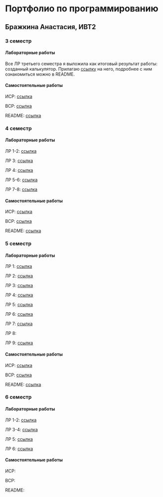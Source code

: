 # Портфолио по программированию

## Бражкина Анастасия, ИВТ2

### 3 семестр

#### Лабораторные работы

Все ЛР третьего семестра я выложила как итоговый результат работы: созданный калькулятор. Прилагаю [ссылку](https://github.com/nas-tya/prog/tree/main/lr/sem3) на него, подробнее с ним ознакомиться можно в README.

#### Самостоятельные работы

ИСР: [ссылка](https://github.com/nas-tya/prog/tree/main/sr/prog3-sr/isr)

ВСР: [ссылка](https://github.com/nas-tya/prog/tree/main/sr/prog3-sr/vsr)

README: [ссылка](https://github.com/nas-tya/prog/blob/main/sr/prog3-sr/README.md)

### 4 семестр

#### Лабораторные работы

ЛР 1-2: [ссылка](https://github.com/nas-tya/prog/blob/main/lr/sem4/sem4%20lr1-2.py)

ЛР 3: [ссылка](https://github.com/nas-tya/prog/tree/main/lr/sem4/sem4%20lr3)

ЛР 4: [ссылка](https://github.com/nas-tya/prog/blob/main/lr/sem4/sem4%20lr4.pdf)

ЛР 5-6: [ссылка](https://github.com/nas-tya/prog/blob/main/lr/sem4/sem4%20lr5-6.py)

ЛР 7-8: [ссылка](https://github.com/nas-tya/prog/tree/main/lr/sem4/sem4%20lr7-8)

#### Самостоятельные работы

ИСР: [ссылка](https://github.com/nas-tya/prog/tree/main/sr/prog4-sr%20/isr)

ВСР: [ссылка](https://github.com/nas-tya/prog/tree/main/sr/prog4-sr%20/vsr)

README: [ссылка](https://github.com/nas-tya/prog/blob/main/sr/prog4-sr/README.md)

### 5 семестр

#### Лабораторные работы

ЛР 1: [ссылка](https://github.com/nas-tya/prog/blob/main/lr/sem5/sem5%20lr1.py)

ЛР 2: [ссылка](https://github.com/nas-tya/prog/blob/main/lr/sem5/sem5%20lr2.py)

ЛР 3: [ссылка](https://github.com/nas-tya/prog/tree/main/lr/sem5/sem5%20lr3)

ЛР 4: [ссылка](https://github.com/nas-tya/prog/blob/main/lr/sem5/sem5%20lr4.md)

ЛР 5: [ссылка](https://github.com/nas-tya/prog/blob/main/lr/sem5/sem5%20lr5.py)

ЛР 6: [ссылка](https://github.com/nas-tya/prog/blob/main/lr/sem5/sem5%20lr6.py)

ЛР 7: [ссылка](https://github.com/nas-tya/prog/blob/main/lr/sem5/sem5%20lr7.py)

ЛР 8: 

ЛР 9: [ссылка](https://github.com/nas-tya/prog/blob/main/lr/sem5/sem5%20lr9.py)

#### Самостоятельные работы

ИСР: [ссылка](https://github.com/nas-tya/prog/tree/main/sr/prog5-sr/isr)

ВСР: [ссылка](https://github.com/nas-tya/prog/tree/main/sr/prog5-sr/vsr)

README: [ссылка](https://github.com/nas-tya/prog/blob/main/sr/prog5-sr/README.md)

### 6 семестр

#### Лабораторные работы

ЛР 1-2: [ссылка](https://github.com/nas-tya/prog/tree/main/lr/sem6/sem6%20lr1-2)

ЛР 3-4: [ссылка](https://github.com/nas-tya/prog/tree/main/lr/sem6/sem6%20lr3-4)

ЛР 5: [ссылка](https://github.com/nas-tya/prog/blob/main/lr/sem6/sem6%20lr5.py)

ЛР 6: [ссылка](https://github.com/nas-tya/prog/blob/main/lr/sem6/sem6%20lr6.py)

#### Самостоятельные работы

ИСР: 

ВСР: 

README: 
